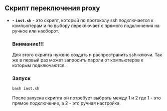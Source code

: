 ## Скрипт переключения proxy
- **-** **`inst.sh`** - это скрипт, который по протоколу ssh подключается к компьютерам и по выбору переключает c прямого подключения на ручное или наоборот.

    ### Внимание!!!
    Для этого скрипта нужено создать и распространить ssh-ключи. Так же в первый раз может запросить пароли от компьютеров к которым подключаются.
    
    ### Запуск
    ```
    bash inst.sh
    ```
    После запуска скрипта он потребует выбрать между 1 и 2 где 1 - это прямое подключение, а 2 - это ручная настройка.
  
